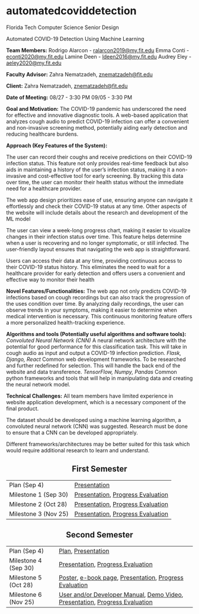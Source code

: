 # automatedcoviddetection
Florida Tech Computer Science Senior Design 

Automated COVID-19 Detection Using Machine Learning






**Team Members:**
Rodrigo Alarcon - ralarcon2019@my.fit.edu
Emma Conti - econti2020@my.fit.edu
Lamine Deen - ldeen2016@my.fit.edu
Audrey Eley - aeley2020@my.fit.edu

**Faculty Advisor:**
Zahra Nematzadeh, znematzadeh@fit.edu

**Client:**
Zahra Nematzadeh, znematzadeh@fit.edu

**Date of Meeting:**
08/27 - 3:30 PM
09/05 - 3:30 PM

**Goal and Motivation:**
The COVID-19 pandemic has underscored the need for effective and innovative diagnostic tools. A web-based application that analyzes cough audio to predict COVID-19 infection can offer a convenient and non-invasive screening method, potentially aiding early detection and reducing healthcare burdens.

**Approach (Key Features of the System):**

The user can record their coughs and receive predictions on their COVID-19 infection status. This feature not only provides real-time feedback but also aids in maintaining a history of the user’s infection status, making it a non-invasive and cost-effective tool for early screening. By tracking this data over time, the user can monitor their health status without the immediate need for a healthcare provider.

The web app design prioritizes ease of use, ensuring anyone can navigate it effortlessly and check their COVID-19 status at any time. Other aspects of the website will include details about the research and development of the ML model

The user can view a week-long progress chart, making it easier to visualize changes in their infection status over time. This feature helps determine when a user is recovering and no longer symptomatic, or still infected. The user-friendly layout ensures that navigating the web app is straightforward.

Users can access their data at any time, providing continuous access to their COVID-19 status history. This eliminates the need to wait for a healthcare provider for early detection and offers users a convenient and effective way to monitor their health

**Novel Features/Functionalities:**
The web app not only predicts COVID-19 infections based on cough recordings but can also track the progression of the uses condition over time. By analyzing daily recordings, the user can observe trends in your symptoms, making it easier to determine when medical intervention is necessary. This continuous monitoring feature offers a more personalized health-tracking experience.

**Algorithms and tools (Potentially useful algorithms and software tools):**
	*Convoluted Neural Network (CNN)*
A neural network architecture with the potential for good performance for this classification task. This will take in cough audio as input and output a COVID-19 infection prediction.
	*Flask, Django, React*
Common web development frameworks. To be researched and further redefined for selection. This will handle the back end of the website and data transference.
	*TensorFlow, Numpy, Pandas*
Common python frameworks and tools that will help in manipulating data and creating the neural network model.
	
**Technical Challenges:**
All team members have limited experience in website application development, which is a necessary component of the final product.

The dataset should be developed using a machine learning algorithm, a convoluted neural network (CNN) was suggested. Research must be done to ensure that a CNN can be developed appropriately.

Different frameworks/architectures may be better suited for this task which would require additional research to learn and understand.





<!---
**Milestone 1 Tasks (Sep 30):**
Pick framework (web)
Pick framework (ML)
Research sound classification 
Audio to image conversion
Design ML workflow (Beginning to end)
Design web workflow & high-level design
User interactions SSD
Develop a testing plan for ML
Develop a testing plan for Web
Becoming familiar with CNN and RNN
RNN for potential future predictions (infection outlook)
Becoming familiar with web-dev
	
**Milestone 2 Tasks (Oct 28):**
Refine ML workflow
Begin feature engineering on dataset
Begin working on web framework front end
Begin working on web framework back end

**Milestone 3 Tasks (Nov 25):**
Begin ML testing
Begin web testing
Integrating base ML model with web using a Neural Network (NN) framework
-->
<div align="center">
<h2>First Semester</h2>
  <table>
    <tr>
      <td>Plan (Sep 4)</td>
      <td><a href="Project Plan Fall 2024 Presentation.pdf">Presentation</a></td>
    </tr>
    <tr>
      <td>Milestone 1 (Sep 30)</td>
      <td>
	<!---
        <a href="#">Requirement</a>, 
        <a href="#">Design</a>, 
        <a href="#">Test</a>, 
	-->
        <a href="Milestone One Fall 2024 Senior Design.pdf">Presentation</a>, 
        <a href="Milestone One Progress Evaluation.pdf">Progress Evaluation</a>
      </td>
    </tr>
    <tr>
      <td>Milestone 2 (Oct 28)</td>
      <td><a href="#">Presentation</a>, <a href="#">Progress Evaluation</a></td>
    </tr>
    <tr>
      <td>Milestone 3 (Nov 25)</td>
      <td><a href="#">Presentation</a>, <a href="#">Progress Evaluation</a></td>
    </tr>
  </table>

  <h2>Second Semester</h2>
  <table>
    <tr>
      <td>Plan (Sep 4)</td>
      <td><a href="#">Plan</a>, <a href="#">Presentation</a></td>
    </tr>
    <tr>
      <td>Milestone 4 (Sep 30)</td>
      <td><a href="#">Presentation</a>, <a href="#">Progress Evaluation</a></td>
    </tr>
    <tr>
      <td>Milestone 5 (Oct 28)</td>
      <td>
        <a href="#">Poster</a>, 
        <a href="#">e-book page</a>, 
        <a href="#">Presentation</a>, 
        <a href="#">Progress Evaluation</a>
      </td>
    </tr>
    <tr>
      <td>Milestone 6 (Nov 25)</td>
      <td>
        <a href="#">User and/or Developer Manual</a>, 
        <a href="#">Demo Video</a>, 
        <a href="#">Presentation</a>, 
        <a href="#">Progress Evaluation</a>
      </td>
    </tr>
  </table>
</div>
